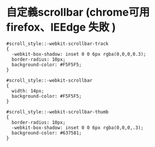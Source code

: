 # 自定義scrollbar (chrome可用 firefox、IEEdge 失敗 )

    #scroll_style::-webkit-scrollbar-track
    {
      -webkit-box-shadow: inset 0 0 6px rgba(0,0,0,0.3);
      border-radius: 10px;
      background-color: #F5F5F5;
    }

    #scroll_style::-webkit-scrollbar
    {
      width: 14px;
      background-color: #F5F5F5;
    }

    #scroll_style::-webkit-scrollbar-thumb
    {
      border-radius: 10px;
      -webkit-box-shadow: inset 0 0 6px rgba(0,0,0,.3);
      background-color: #637581;
    }
